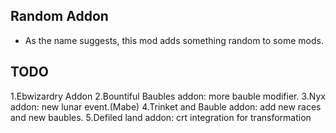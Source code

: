 
## Random Addon
- As the name suggests, this mod adds something random to some mods.
## TODO
1.Ebwizardry Addon
2.Bountiful Baubles addon: more bauble modifier.
3.Nyx addon: new lunar event.(Mabe)
4.Trinket and Bauble addon: add new races and new baubles.
5.Defiled land addon: crt integration for transformation